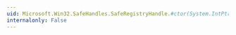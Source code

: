 ```yaml
---
uid: Microsoft.Win32.SafeHandles.SafeRegistryHandle.#ctor(System.IntPtr,System.Boolean)
internalonly: False
---
```

